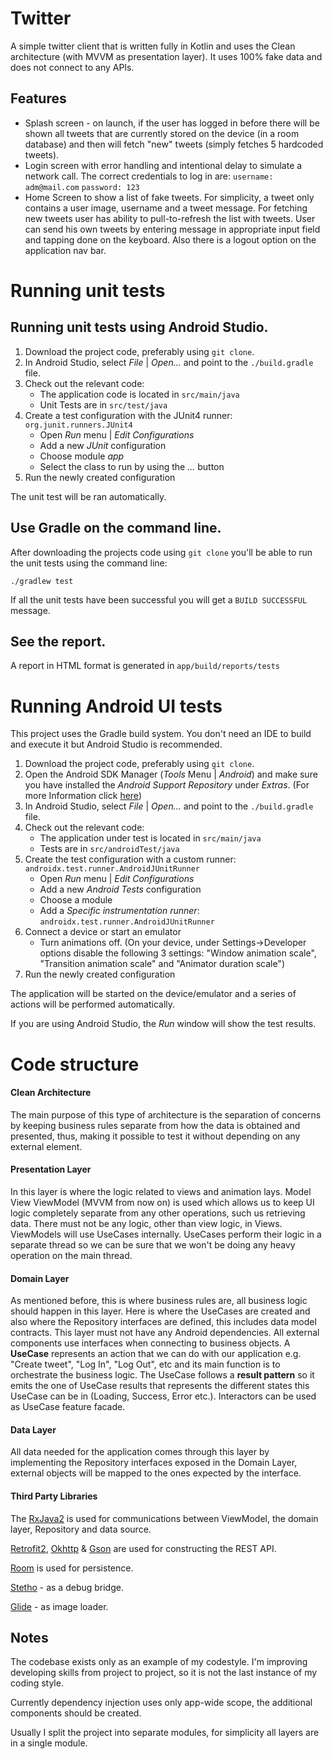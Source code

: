 # Twitter

A simple twitter client that is written fully in Kotlin and uses the Clean architecture (with MVVM as presentation layer). It uses 100% fake data and does not connect to any APIs.


## Features

  - Splash screen - on launch, if the user has logged in before there will be shown all tweets that are currently stored on the device (in a room database) and then will fetch "new" tweets (simply fetches 5 hardcoded tweets).
  - Login screen with error handling and intentional delay to simulate a network call.  The correct credentials to log in are:
    `username: adm@mail.com`
    `password: 123`
  - Home Screen to show a list of fake tweets. For simplicity, a tweet only contains a user image, username and a tweet message. For fetching new tweets user has ability to pull-to-refresh the list with tweets. User can send his own tweets by entering message in appropriate input field and tapping done on the keyboard. Also there is a logout option on the application nav bar.
  
# Running unit tests
  
## Running unit tests using Android Studio.

1. Download the project code, preferably using `git clone`.
1. In Android Studio, select *File* | *Open...* and point to the `./build.gradle` file.
1. Check out the relevant code:
    * The application code is located in `src/main/java`
    * Unit Tests are in `src/test/java`
1. Create a test configuration with the JUnit4 runner: `org.junit.runners.JUnit4`
    * Open *Run* menu | *Edit Configurations*
    * Add a new *JUnit* configuration
    * Choose module *app*
    * Select the class to run by using the *...* button
1. Run the newly created configuration

The unit test will be ran automatically.

## Use Gradle on the command line.

After downloading the projects code using `git clone` you'll be able to run the
unit tests using the command line:

    ./gradlew test

If all the unit tests have been successful you will get a `BUILD SUCCESSFUL`
message.

## See the report.

A report in HTML format is generated in `app/build/reports/tests`

# Running Android UI tests

This project uses the Gradle build system. You don't need an IDE to build and execute it but Android Studio is recommended.

1. Download the project code, preferably using `git clone`.
1. Open the Android SDK Manager (*Tools* Menu | *Android*) and make sure you have installed the *Android Support Repository* under *Extras*. (For more Information click [here](http://developer.android.com/tools/testing-support-library/index.html#setup))
1. In Android Studio, select *File* | *Open...* and point to the `./build.gradle` file.
1. Check out the relevant code:
    * The application under test is located in `src/main/java`
    * Tests are in `src/androidTest/java`
1. Create the test configuration with a custom runner: `androidx.test.runner.AndroidJUnitRunner`
    * Open *Run* menu | *Edit Configurations*
    * Add a new *Android Tests* configuration
    * Choose a module
    * Add a *Specific instrumentation runner*: `androidx.test.runner.AndroidJUnitRunner`
1. Connect a device or start an emulator
    * Turn animations off.
    (On your device, under Settings->Developer options disable the following 3 settings: "Window animation scale", "Transition animation scale" and "Animator duration scale")
1. Run the newly created configuration

The application will be started on the device/emulator and a series of actions will be performed automatically.

If you are using Android Studio, the *Run* window will show the test results.

# Code structure


#### Clean Architecture
The main purpose of this type of architecture is the separation of concerns by keeping business rules separate from how the data is obtained and presented, thus, making it possible to test it without depending on any external element.

#### Presentation Layer
In this layer is where the logic related to views and animation lays. Model View ViewModel (MVVM from now on) is used which allows us to keep UI logic completely separate from any other operations, such us retrieving data. There must not be any logic, other than view logic, in Views.
ViewModels will use UseCases internally. UseCases perform their logic in a separate thread so we can be sure that we won't be doing any heavy operation on the main thread.

#### Domain Layer
As mentioned before, this is where business rules are, all business logic should happen in this layer. Here is where the UseCases are created and also where the Repository interfaces are defined, this includes data model contracts.
This layer must not have any Android dependencies. All external components use interfaces when connecting to business objects.
A **UseCase** represents an action that we can do with our application e.g. "Create tweet", "Log In", "Log Out", etc and its main function is to orchestrate the business logic. The UseCase follows a **result pattern** so it emits the one of UseCase results that represents the different states this UseCase can be in (Loading, Success, Error etc.). Interactors can be used as UseCase feature facade.

#### Data Layer
All data needed for the application comes through this layer by implementing the Repository interfaces exposed in the Domain Layer, external objects will be mapped to the ones expected by the interface.


#### Third Party Libraries
The [RxJava2](https://github.com/ReactiveX/RxJava/tree/2.x) is used for communications between ViewModel, the domain layer, Repository and data source.

[Retrofit2](https://square.github.io/retrofit/), [Okhttp](https://square.github.io/okhttp/) & [Gson](https://github.com/google/gson) are used for constructing the REST API.

[Room](https://developer.android.com/topic/libraries/architecture/room) is used for persistence.

[Stetho](http://developer.android.com/tools/testing-support-library/index.html#setup) - as a debug bridge.

[Glide](https://github.com/bumptech/glide) - as image loader.

## Notes
 
The codebase exists only as an example of my codestyle. I'm improving developing skills from project to project, so it is not the last instance of my coding style.

Currently dependency injection uses only app-wide scope, the additional components should be created.

Usually I split the project into separate modules, for simplicity all layers are in a single module.
